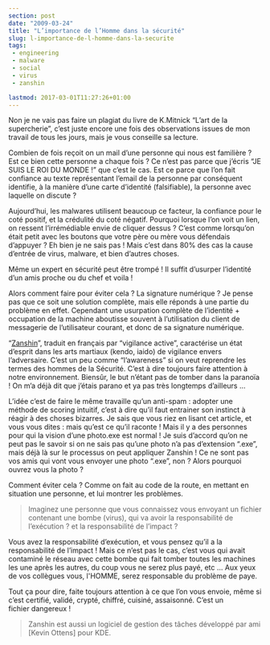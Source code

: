 ```yaml
---
section: post
date: "2009-03-24"
title: "L’importance de l’Homme dans la sécurité"
slug: l-importance-de-l-homme-dans-la-securite
tags:
 - engineering
 - malware
 - social
 - virus
 - zanshin

lastmod: 2017-03-01T11:27:26+01:00
---
```


Non je ne vais pas faire un plagiat du livre de K.Mitnick “L’art de la  supercherie”, c’est juste encore une fois des observations issues de mon travail  de tous les jours, mais je vous conseille sa lecture.

Combien de fois reçoit on un mail d’une personne qui nous est familière ? Est  ce bien cette personne a chaque fois ? Ce n’est pas parce que j’écris “JE SUIS  LE ROI DU MONDE !” que c’est le cas. Est ce parce que l’on fait confiance au  texte représentant l’email de la personne par conséquent identifie, à la manière  d’une carte d’identité (falsifiable), la personne avec laquelle on discute ?

Aujourd’hui, les malwares utilisent beaucoup ce facteur, la confiance pour le  coté positif, et la crédulité du coté négatif. Pourquoi lorsque l’on voit un  lien, on ressent l’irrémédiable envie de cliquer dessus ? C’est comme lorsqu’on  était petit avec les boutons que votre père ou mère vous défendais d’appuyer ?  Eh bien je ne sais pas ! Mais c’est dans 80% des cas la cause d’entrée de virus,  malware, et bien d’autres choses.

Même un expert en sécurité peut être trompé ! Il suffit d’usurper l’identité  d’un amis proche ou du chef et voila !

Alors comment faire pour éviter cela ? La signature numérique ? Je pense pas  que ce soit une solution complète, mais elle réponds à une partie du problème en  effet. Cependant une usurpation complète de l’identité + occupation de la  machine aboutisse souvent à l’utilisation du client de messagerie de  l’utilisateur courant, et donc de sa signature numérique.

“[Zanshin](http://zanshin.ceyreste.free.fr/nouveau/Zanshin.htm)”,  traduit en français par “vigilance active”, caractérise un état d’esprit dans  les arts martiaux (kendo, iaido) de vigilance envers l’adversaire. C’est un peu  comme “l’awareness” si on veut reprendre les termes des hommes de la Sécurité.  C’est à dire toujours faire attention à notre environnement. Biensûr, le but  n’étant pas de tomber dans la paranoïa ! On m’a déjà dit que j’étais parano et  ya pas très longtemps d’ailleurs …

L’idée c’est de faire le même travaille qu’un anti-spam : adopter une méthode  de scoring intuitif, c’est à dire qu’il faut entrainer son instinct à réagir à  des choses bizarres. Je sais que vous riez en lisant cet article, et vous vous  dites : mais qu’est ce qu’il raconte ! Mais il y a des personnes pour qui la  vision d’une photo.exe est normal ! Je suis d’accord qu’on ne peut pas le savoir  si on ne sais pas qu’une photo n’a pas d’extension “.exe”, mais déjà là sur le  processus on peut appliquer Zanshin ! Ce ne sont pas vos amis qui vont vous  envoyer une photo “.exe”, non ? Alors pourquoi ouvrez vous la photo ?

Comment éviter cela ? Comme on  fait au code de la route, en mettant en situation une personne, et lui montrer les problèmes.


> Imaginez une personne que vous connaissez vous envoyant un fichier contenant  une bombe (virus), qui va avoir la responsabilité de l’exécution ? et la  responsabilité de l’impact ?

Vous avez la responsabilité d’exécution, et vous pensez qu’il a la  responsabilité de l’impact ! Mais ce n’est pas le cas, c’est vous qui avait  contaminé le réseau avec cette bombe qui fait tomber toutes les machines les une  après les autres, du coup vous ne serez plus payé, etc … Aux yeux de vos  collègues vous, l'HOMME, serez responsable du problème de paye.


Tout ça pour dire, faite toujours attention à ce que l’on vous envoie, même  si c’est certifié, validé, crypté, chiffré, cuisiné, assaisonné. C’est un  fichier dangereux !


> Zanshin est aussi un logiciel de gestion des tâches développé par ami [Kevin  Ottens] pour KDE.
